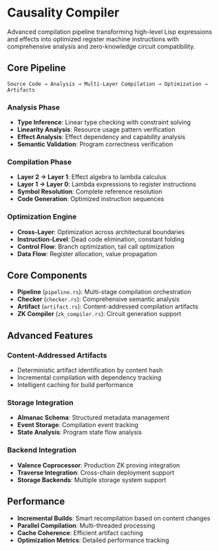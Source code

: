 # Causality Compiler

Advanced compilation pipeline transforming high-level Lisp expressions and effects into optimized register machine instructions with comprehensive analysis and zero-knowledge circuit compatibility.

## Core Pipeline

```
Source Code → Analysis → Multi-Layer Compilation → Optimization → Artifacts
```

### Analysis Phase
- **Type Inference**: Linear type checking with constraint solving
- **Linearity Analysis**: Resource usage pattern verification  
- **Effect Analysis**: Effect dependency and capability analysis
- **Semantic Validation**: Program correctness verification

### Compilation Phase
- **Layer 2 → Layer 1**: Effect algebra to lambda calculus
- **Layer 1 → Layer 0**: Lambda expressions to register instructions
- **Symbol Resolution**: Complete reference resolution
- **Code Generation**: Optimized instruction sequences

### Optimization Engine
- **Cross-Layer**: Optimization across architectural boundaries
- **Instruction-Level**: Dead code elimination, constant folding
- **Control Flow**: Branch optimization, tail call optimization
- **Data Flow**: Register allocation, value propagation

## Core Components

- **Pipeline** (`pipeline.rs`): Multi-stage compilation orchestration
- **Checker** (`checker.rs`): Comprehensive semantic analysis
- **Artifact** (`artifact.rs`): Content-addressed compilation artifacts
- **ZK Compiler** (`zk_compiler.rs`): Circuit generation support

## Advanced Features

### Content-Addressed Artifacts
- Deterministic artifact identification by content hash
- Incremental compilation with dependency tracking
- Intelligent caching for build performance

### Storage Integration
- **Almanac Schema**: Structured metadata management
- **Event Storage**: Compilation event tracking
- **State Analysis**: Program state flow analysis

### Backend Integration  
- **Valence Coprocessor**: Production ZK proving integration
- **Traverse Integration**: Cross-chain deployment support
- **Storage Backends**: Multiple storage system support

## Performance

- **Incremental Builds**: Smart recompilation based on content changes
- **Parallel Compilation**: Multi-threaded processing
- **Cache Coherence**: Efficient artifact caching
- **Optimization Metrics**: Detailed performance tracking
